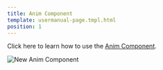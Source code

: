 ```yaml
---
title: Anim Component
template: usermanual-page.tmpl.html
position: 1
---
```


Click here to learn how to use the [Anim Component](/en/user-manual/packs/components/anim/).

![New Anim Component][1]

[1]: /images/user-manual/anim/new_anim_component.png
